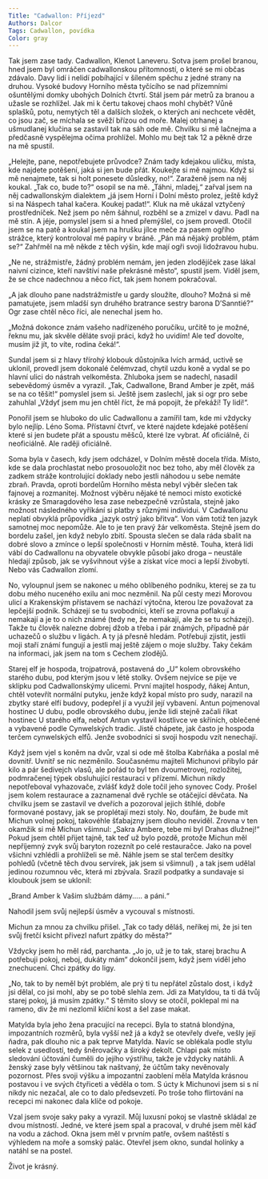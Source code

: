 ```yaml
---
Title: "Cadwallon: Příjezd"
Authors: Dalcor
Tags: Cadwallon, povídka
Color: gray
---
```

Tak jsem zase tady. Cadwallon, Klenot Laneveru. Sotva jsem prošel branou, hned
jsem byl omráčen cadwallonskou přítomností, o které se mi občas zdávalo. Davy lidí
i nelidí pobíhající v šíleném spěchu z jedné strany na druhou. Vysoké budovy Horního
města tyčícího se nad přízemními ošuntělými domky ubohých Dolních čtvrtí. Stál jsem pár
metrů za branou a užasle se rozhlížel. Jak mi k čertu takovej chaos mohl chybět? Vůně
splašků, potu, nemytých těl a dalších složek, o kterých ani nechcete vědět, co jsou zač, se
míchala se svěží břízou od moře. Malej otrhanej a ušmudlanej klučina se zastavil tak na
sáh ode mě. Chvilku si mě lačnejma a předčasně vyspělejma očima prohlížel. Mohlo mu
bejt tak 12 a pěkně drze na mě spustil.

„Helejte, pane, nepotřebujete průvodce? Znám tady kdejakou uličku, místa, kde
najdete potěšení, jaká si jen bude přát. Koukejte si mě najmou. Když si mě nenajmete, tak
si holt ponesete důsledky, no!“. Zaraženě jsem na něj koukal. „Tak co, bude to?“ osopil se
na mě. „Táhni, mladej,“ zařval jsem na něj cadwallonským dialektem „já jsem Horní
i Dolní město prolez, ještě když si na Náspech tahal kačera. Koukej padat!“. Kluk na mě
ukázal vztyčený prostředníček. Než jsem po něm šáhnul, rozběhl se a zmizel v davu.
Padl na mě stín. A jéje, pomyslel jsem si a hned přemýšlel, co jsem provedl. Otočil
jsem se na patě a koukal jsem na hrušku jílce meče za pasem ogřího strážce, který
kontroloval mé papíry v bráně. „Pán má nějaký problém, ptám se?“ Zahřměl na mě někde
z těch výšin, kde mají ogři svoji lidožravou hubu.

„Ne ne, strážmistře, žádný problém nemám, jen jeden zlodějíček zase lákal naivní
cizince, kteří navštíví naše překrásné město“, spustil jsem. Viděl jsem, že se chce
nadechnou a něco říct, tak jsem honem pokračoval.

„A jak dlouho pane nadstrážmistře u gardy sloužíte, dlouho? Možná si mě
pamatujete, jsem mladší syn druhého bratrance sestry barona D’Sanntié?“ Ogr zase chtěl
něco říci, ale nenechal jsem ho.

„Možná dokonce znám vašeho nadřízeného poručíku, určitě to je možné, řeknu mu,
jak skvěle děláte svoji práci, když ho uvidím! Ale teď dovolte, musím již jít, to víte, rodina
čeká!“.

Sundal jsem si z hlavy třírohý klobouk důstojníka lvích armád, uctivě se uklonil,
provedl jsem dokonalé čelémvzad, chytil uzdu koně a vydal se po hlavní ulici do nástrah
velkoměsta. Zhluboka jsem se nadechl, nasadil sebevědomý úsměv a vyrazil. „Tak,
Cadwallone, Brand Amber je zpět, máš se na co těšit!“ pomyslel jsem si.
Ještě jsem zaslechl, jak si ogr pro sebe zahuhlal „Vždyť jsem mu jen chtěl říct, že má
popojít, že překáží! Ty lidi!“.

Ponořil jsem se hluboko do ulic Cadwallonu a zamířil tam, kde mi vždycky bylo
nejlíp. Léno Soma. Přístavní čtvrť, ve které najdete kdejaké potěšení které si jen budete
přát a spoustu měšců, které lze vybrat. Ať oficiálně, či neoficiálně. Ale raději oficiálně.

Soma byla v časech, kdy jsem odcházel, v Dolním městě docela třída. Místo, kde se dala
prochlastat nebo prosouoložit noc bez toho, aby měl člověk za zadkem stráže kontrolující
doklady nebo jestli náhodou u sebe nemáte zbraň. Pravda, oproti bordelům Horního
města nebyl výběr slečen tak fajnovej a rozmanitej. Možnost výběru nějaké té nemoci
místo exotické krásky ze Smaragdového lesa zase nebezpečně vzrůstala, stejně jako
možnost následného vyříkání si platby s různými individui. V Cadwallonu neplatí
obvyklá průpovídka „jazyk ostrý jako břitva“. Von vám totiž ten jazyk samotnej moc
nepomůže. Ale to je ten pravý žár velkoměsta. Stejně jsem do bordelu zašel, jen když
nebylo zbití. Spousta slečen se dala ráda sbalit na dobré slovo a zmínce o lepší společnosti
v Horním městě. Touha, která lidi vábí do Cadwallonu na obyvatele obvykle působí jako
droga – neustále hledají způsob, jak se vyšvihnout výše a získat více moci a lepší živobytí.
Nebo vás Cadwallon zlomí.

No, vyloupnul jsem se nakonec u mého oblíbeného podniku, kterej se za tu dobu
mého nuceného exilu ani moc nezměnil. Na půl cesty mezi Morovou ulicí a Krakenským
přístavem se nachází výtočna, kterou lze považovat za lepčejší podnik. Scházejí se tu
svobodníci, kteří se zrovna poflakují a nemakají a je to o nich známé (tedy ne, že nemakají,
ale že se tu scházejí). Takže tu člověk nalezne dobrej džob a třeba i pár známých, případně
pár uchazečů o službu v ligách. A ty já přesně hledám. Potřebuji zjistit, jestli moji staří
známí fungují a jestli maj ještě zájem o moje služby. Taky čekám na informaci, jak jsem na
tom s Cechem zlodějů.

Starej elf je hospoda, trojpatrová, postavená do „U“ kolem obrovského starého dubu,
pod kterým jsou v létě stolky. Ovšem nejvíce se pije ve sklípku pod Cadwallonskýmy
ulicemi. První majitel hospody, ňákej Antun, chtěl votevřít normální putyku, jenže když
kopal místo pro sudy, narazil na zbytky staré elfí budovy, podepřel jí a využil její
vybavení. Antun pojmenoval hostinec U dubu, podle obrovského dubu, jenže lidi stejně
začali říkat hostinec U starého elfa, neboť Antun vystavil kostlivce ve skříních, oblečené a
vybavené podle Cynwelských tradic. Jistě chápete, jak často je hospoda terčem
cynwelských elfů. Jenže svobodníci si svoji hospodu vzít nenechají.

Když jsem vjel s koněm na dvůr, vzal si ode mě štolba Kabrňáka a poslal mě dovnitř.
Uvnitř se nic nezměnilo. Současnému majiteli Michunovi přibylo pár kilo a pár šedivejch
vlasů, ale pořád to byl ten dvoumetrovej, rozložitej, podmračenej týpek obsluhující
restauraci v přízemí. Michun nikdy nepotřeboval vyhazovače, zvlášť když dole točil jeho
synovec Cody. Prošel jsem kolem restaurace a zaznamenal dvě rychle se otáčející děvčata.
Na chvilku jsem se zastavil ve dveřích a pozoroval jejich štíhlé, dobře formované postavy,
jak se proplétají mezi stoly. No, doufám, že bude mít Michun volnej pokoj, takovéhle
šťabajzny jsem dlouho neviděl. Zrovna v ten okamžik si mě Michun všimnul: „Sakra
Ambere, tebe mi byl Drahas dlužnej!“ Pokud jsem chtěl přijet tajně, tak teď už bylo pozdě,
protože Michun měl nepříjemný zvyk svůj baryton rozeznít po celé restauračce. Jako na
povel všichni vzhlédli a prohlíželi se mě. Náhle jsem se stal terčem desítky pohledů
(včetně těch dvou servírek, jak jsem si všimnul) , a tak jsem udělal jedinou rozumnou věc,
která mi zbývala. Srazil podpatky a sundavaje si kloubouk jsem se uklonil:

„Brand Amber k Vašim službám dámy..... a páni.“

Nahodil jsem svůj nejlepší úsměv a vycouval s místnosti.

Michun za mnou za chvilku přišel. „Tak co tady děláš, neříkej mi, že jsi ten svůj fretčí
ksicht přivezl nafurt zpátky do města?“

Vždycky jsem ho měl rád, parchanta. „Jo jo, už je to tak, starej brachu A potřebuji
pokoj, neboj, dukáty mám“ dokončil jsem, když jsem viděl jeho znechucení. Chci zpátky
do ligy.

„No, tak to by neměl být problém, ale prý ti tu nepřátel zůstalo dost, i když jsi dělal,
co jsi mohl, aby se po tobě slehla zem. Jdi za Matyldou, ta ti dá tvůj starej pokoj, já musím
zpátky.“ S těmito slovy se otočil, poklepal mi na rameno, div že mi nezlomil klíční kost a
šel zase makat.

Matylda byla jeho žena pracující na recepci. Byla to statná blondýna, impozantních
rozměrů, byla vyšší než já a když se otevřely dveře, vešly její ňadra, pak dlouho nic a pak
teprve Matylda. Navíc se oblékala podle stylu selek z usedlostí, tedy šněrovačky a široký
dekolt. Chlapi pak místo sledování účtování čuměli do jejího výstřihu, takže je vždycky
natáhli. A ženský zase byly většinou tak naštvaný, že účtům taky nevěnovaly pozornost.
Přes svoji výšku a impozantní zaoblení měla Matylda krásnou postavou i ve svých
čtyřiceti a věděla o tom. S úcty k Michunovi jsem si s ní nikdy nic nezačal, ale co to dalo
předsevzetí. Po troše toho flirtování na recepci mi nakonec dala klíče od pokoje.

Vzal jsem svoje saky paky a vyrazil. Můj luxusní pokoj se vlastně skládal ze dvou
místností. Jedné, ve které jsem spal a pracoval, v druhé jsem měl káď na vodu a záchod.
Okna jsem měl v prvním patře, ovšem naštěstí s výhledem na moře a somský palác.
Otevřel jsem okno, sundal holínky a natáhl se na postel.

Život je krásný.
